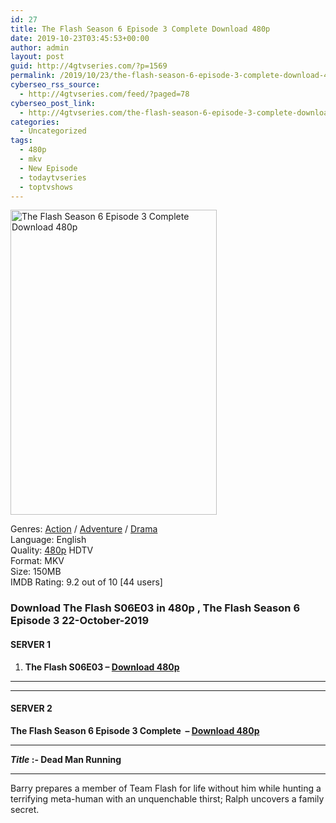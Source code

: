 ```yaml
---
id: 27
title: The Flash Season 6 Episode 3 Complete Download 480p
date: 2019-10-23T03:45:53+00:00
author: admin
layout: post
guid: http://4gtvseries.com/?p=1569
permalink: /2019/10/23/the-flash-season-6-episode-3-complete-download-480p/
cyberseo_rss_source:
  - http://4gtvseries.com/feed/?paged=78
cyberseo_post_link:
  - http://4gtvseries.com/the-flash-season-6-episode-3-complete-download-480p/
categories:
  - Uncategorized
tags:
  - 480p
  - mkv
  - New Episode
  - todaytvseries
  - toptvshows
---
```

<img loading="lazy" class="aligncenter" src="https://4.bp.blogspot.com/-M0Xs35_5gCg/Xa_Mkw97CQI/AAAAAAAAAmk/WkpXnh1sv8g0LZnUnOaE2vcTALaKk4udwCK4BGAYYCw/s1600/The%2BFlash%2BSeason%2B6%2BEpisode%2B3.jpg" alt="The Flash Season 6 Episode 3 Complete Download 480p" width="330" height="488" />

Genres: <a href="http://4gtvseries.com/tag/action/" data-wpel-link="internal">Action</a> / <a href="http://4gtvseries.com/tag/adventure/" data-wpel-link="internal">Adventure</a> /&nbsp;<a href="http://4gtvseries.com/tag/drama/" data-wpel-link="internal">Drama</a>  
Language: English  
Quality:&nbsp;<a href="http://4gtvseries.com/tag/480p/" data-wpel-link="internal">480p</a>&nbsp;HDTV  
Format: MKV  
Size: 150MB  
IMDB Rating: 9.2 out of 10 [44 users]

### **Download The Flash S06E03 in 480p , The Flash Season 6 Episode 3 22-October-2019**

#### **<span>SERVER 1</span>**

  1. **The Flash S06E03 – <a href="http://slink.dl480p.xyz/S2AU" data-wpel-link="external" target="_blank" rel="nofollow external noopener noreferrer" class="wpel-icon-left"><i class="wpel-icon fa fa-download" aria-hidden="true"></i>Download 480p</a>**

* * *

* * *

#### **<span>SERVER 2</span>**

**The Flash Season 6 Episode 3 Complete&nbsp; – <a href="http://slink.dl480p.xyz/S2AU" data-wpel-link="external" target="_blank" rel="nofollow external noopener noreferrer" class="wpel-icon-left"><i class="wpel-icon fa fa-download" aria-hidden="true"></i>Download 480p</a>**

* * *

**<span><em>Title</em></span> :- Dead Man Running**

* * *

Barry prepares a member of Team Flash for life without him while hunting a terrifying meta-human with an unquenchable thirst; Ralph uncovers a family secret.

<div align="center">
</div>
